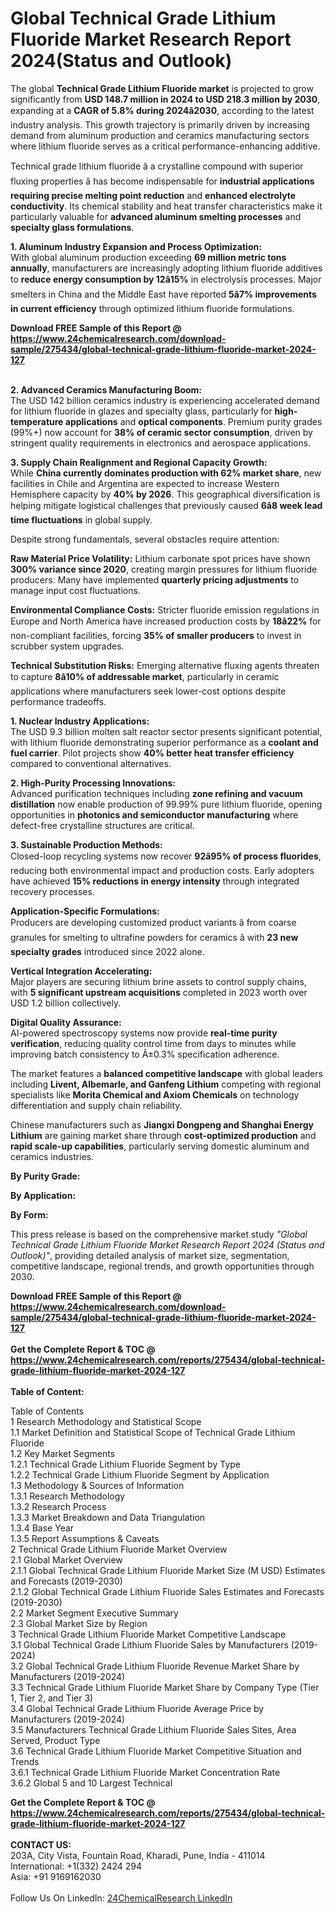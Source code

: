 <h1>Global Technical Grade Lithium Fluoride Market Research Report 2024(Status and Outlook)</h1><p>The global <strong>Technical Grade Lithium Fluoride market</strong> is projected to grow significantly from <strong>USD 148.7 million in 2024 to USD 218.3 million by 2030</strong>, expanding at a <strong>CAGR of 5.8% during 2024â2030</strong>, according to the latest industry analysis. This growth trajectory is primarily driven by increasing demand from aluminum production and ceramics manufacturing sectors where lithium fluoride serves as a critical performance-enhancing additive.</p><p>Technical grade lithium fluoride â a crystalline compound with superior fluxing properties â has become indispensable for <strong>industrial applications requiring precise melting point reduction</strong> and <strong>enhanced electrolyte conductivity</strong>. Its chemical stability and heat transfer characteristics make it particularly valuable for <strong>advanced aluminum smelting processes</strong> and <strong>specialty glass formulations</strong>.</p><p><strong>1. Aluminum Industry Expansion and Process Optimization:</strong><br>
With global aluminum production exceeding <strong>69 million metric tons annually</strong>, manufacturers are increasingly adopting lithium fluoride additives to <strong>reduce energy consumption by 12â15%</strong> in electrolysis processes. Major smelters in China and the Middle East have reported <strong>5â7% improvements in current efficiency</strong> through optimized lithium fluoride formulations.</p><div><b>Download FREE Sample of this Report @ 
            <a href="https://www.24chemicalresearch.com/download-sample/275434/global-technical-grade-lithium-fluoride-market-2024-127">
            https://www.24chemicalresearch.com/download-sample/275434/global-technical-grade-lithium-fluoride-market-2024-127</a></b></div><br><p><strong>2. Advanced Ceramics Manufacturing Boom:</strong><br>
The USD 142 billion ceramics industry is experiencing accelerated demand for lithium fluoride in glazes and specialty glass, particularly for <strong>high-temperature applications</strong> and <strong>optical components</strong>. Premium purity grades (99%+) now account for <strong>38% of ceramic sector consumption</strong>, driven by stringent quality requirements in electronics and aerospace applications.</p><p><strong>3. Supply Chain Realignment and Regional Capacity Growth:</strong><br>
While <strong>China currently dominates production with 62% market share</strong>, new facilities in Chile and Argentina are expected to increase Western Hemisphere capacity by <strong>40% by 2026</strong>. This geographical diversification is helping mitigate logistical challenges that previously caused <strong>6â8 week lead time fluctuations</strong> in global supply.</p><p>Despite strong fundamentals, several obstacles require attention:</p><p><strong>Raw Material Price Volatility:</strong> Lithium carbonate spot prices have shown <strong>300% variance since 2020</strong>, creating margin pressures for lithium fluoride producers. Many have implemented <strong>quarterly pricing adjustments</strong> to manage input cost fluctuations.</p><p><strong>Environmental Compliance Costs:</strong> Stricter fluoride emission regulations in Europe and North America have increased production costs by <strong>18â22%</strong> for non-compliant facilities, forcing <strong>35% of smaller producers</strong> to invest in scrubber system upgrades.</p><p><strong>Technical Substitution Risks:</strong> Emerging alternative fluxing agents threaten to capture <strong>8â10% of addressable market</strong>, particularly in ceramic applications where manufacturers seek lower-cost options despite performance tradeoffs.</p><p><strong>1. Nuclear Industry Applications:</strong><br>
The USD 9.3 billion molten salt reactor sector presents significant potential, with lithium fluoride demonstrating superior performance as a <strong>coolant and fuel carrier</strong>. Pilot projects show <strong>40% better heat transfer efficiency</strong> compared to conventional alternatives.</p><p><strong>2. High-Purity Processing Innovations:</strong><br>
Advanced purification techniques including <strong>zone refining and vacuum distillation</strong> now enable production of 99.99% pure lithium fluoride, opening opportunities in <strong>photonics and semiconductor manufacturing</strong> where defect-free crystalline structures are critical.</p><p><strong>3. Sustainable Production Methods:</strong><br>
Closed-loop recycling systems now recover <strong>92â95% of process fluorides</strong>, reducing both environmental impact and production costs. Early adopters have achieved <strong>15% reductions in energy intensity</strong> through integrated recovery processes.</p><p><strong>Application-Specific Formulations:</strong><br>
	Producers are developing customized product variants â from coarse granules for smelting to ultrafine powders for ceramics â with <strong>23 new specialty grades</strong> introduced since 2022 alone.</p><p><strong>Vertical Integration Accelerating:</strong><br>
	Major players are securing lithium brine assets to control supply chains, with <strong>5 significant upstream acquisitions</strong> completed in 2023 worth over USD 1.2 billion collectively.</p><p><strong>Digital Quality Assurance:</strong><br>
	AI-powered spectroscopy systems now provide <strong>real-time purity verification</strong>, reducing quality control time from days to minutes while improving batch consistency to Â±0.3% specification adherence.</p><p>The market features a <strong>balanced competitive landscape</strong> with global leaders including <strong>Livent, Albemarle, and Ganfeng Lithium</strong> competing with regional specialists like <strong>Morita Chemical and Axiom Chemicals</strong> on technology differentiation and supply chain reliability.</p><p>Chinese manufacturers such as <strong>Jiangxi Dongpeng and Shanghai Energy Lithium</strong> are gaining market share through <strong>cost-optimized production</strong> and <strong>rapid scale-up capabilities</strong>, particularly serving domestic aluminum and ceramics industries.</p><p><strong>By Purity Grade:</strong></p><p><strong>By Application:</strong></p><p><strong>By Form:</strong></p><p>This press release is based on the comprehensive market study <em>"Global Technical Grade Lithium Fluoride Market Research Report 2024 (Status and Outlook)"</em>, providing detailed analysis of market size, segmentation, competitive landscape, regional trends, and growth opportunities through 2030.</p><div><b>Download FREE Sample of this Report @ 
            <a href="https://www.24chemicalresearch.com/download-sample/275434/global-technical-grade-lithium-fluoride-market-2024-127">
            https://www.24chemicalresearch.com/download-sample/275434/global-technical-grade-lithium-fluoride-market-2024-127</a></b></div><br><div><b>Get the Complete Report & TOC @ 
            <a href="https://www.24chemicalresearch.com/reports/275434/global-technical-grade-lithium-fluoride-market-2024-127">
            https://www.24chemicalresearch.com/reports/275434/global-technical-grade-lithium-fluoride-market-2024-127</a></b></div><br>
            <b>Table of Content:</b><p>Table of Contents<br />
1 Research Methodology and Statistical Scope<br />
1.1 Market Definition and Statistical Scope of Technical Grade Lithium Fluoride<br />
1.2 Key Market Segments<br />
1.2.1 Technical Grade Lithium Fluoride Segment by Type<br />
1.2.2 Technical Grade Lithium Fluoride Segment by Application<br />
1.3 Methodology & Sources of Information<br />
1.3.1 Research Methodology<br />
1.3.2 Research Process<br />
1.3.3 Market Breakdown and Data Triangulation<br />
1.3.4 Base Year<br />
1.3.5 Report Assumptions & Caveats<br />
2 Technical Grade Lithium Fluoride Market Overview<br />
2.1 Global Market Overview<br />
2.1.1 Global Technical Grade Lithium Fluoride Market Size (M USD) Estimates and Forecasts (2019-2030)<br />
2.1.2 Global Technical Grade Lithium Fluoride Sales Estimates and Forecasts (2019-2030)<br />
2.2 Market Segment Executive Summary<br />
2.3 Global Market Size by Region<br />
3 Technical Grade Lithium Fluoride Market Competitive Landscape<br />
3.1 Global Technical Grade Lithium Fluoride Sales by Manufacturers (2019-2024)<br />
3.2 Global Technical Grade Lithium Fluoride Revenue Market Share by Manufacturers (2019-2024)<br />
3.3 Technical Grade Lithium Fluoride Market Share by Company Type (Tier 1, Tier 2, and Tier 3)<br />
3.4 Global Technical Grade Lithium Fluoride Average Price by Manufacturers (2019-2024)<br />
3.5 Manufacturers Technical Grade Lithium Fluoride Sales Sites, Area Served, Product Type<br />
3.6 Technical Grade Lithium Fluoride Market Competitive Situation and Trends<br />
3.6.1 Technical Grade Lithium Fluoride Market Concentration Rate<br />
3.6.2 Global 5 and 10 Largest Technical</p><div><b>Get the Complete Report & TOC @ 
            <a href="https://www.24chemicalresearch.com/reports/275434/global-technical-grade-lithium-fluoride-market-2024-127">
            https://www.24chemicalresearch.com/reports/275434/global-technical-grade-lithium-fluoride-market-2024-127</a></b></div><br><b>CONTACT US:</b><br>
            203A, City Vista, Fountain Road, Kharadi, Pune, India - 411014<br>
            International: +1(332) 2424 294<br>
            Asia: +91 9169162030 <br><br>
            Follow Us On LinkedIn: <a href="https://www.linkedin.com/company/24chemicalresearch/">24ChemicalResearch LinkedIn</a>